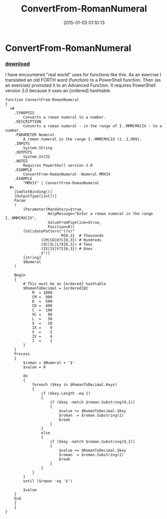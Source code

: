 ﻿---
pid:            5659
poster:         Vince Ypma
title:          ConvertFrom-RomanNumeral
date:           2015-01-03 01:10:13
format:         posh
parent:         0
parent:         0

---

# ConvertFrom-RomanNumeral

### [download](5659.ps1)

I have encountered "real world" uses for functions like this.  As an exercise I
translated an old FORTH word (function) to a PowerShell function.  Then (as an
exercise) promoted it to an Advanced Function.  It requires PowerShell version
3.0 because it uses an [ordered] hashtable.


```posh
function ConvertFrom-RomanNumeral
{
  <#
    .SYNOPSIS
        Converts a roman numeral to a number.
    .DESCRIPTION
        Converts a roman numeral - in the range of I..MMMCMXCIX - to a number.
    .PARAMETER Numeral
        A roman numeral in the range I..MMMCMXCIX (1..3,999).
    .INPUTS
        System.String
    .OUTPUTS
        System.Int32
    .NOTES
        Requires PowerShell version 3.0
    .EXAMPLE
        ConvertFrom-RomanNumeral -Numeral MMXIV
    .EXAMPLE
        "MMXIV" | ConvertFrom-RomanNumeral
  #>
    [CmdletBinding()]
    [OutputType([int])]
    Param
    (
        [Parameter(Mandatory=$true,
                   HelpMessage="Enter a roman numeral in the range I..MMMCMXCIX",
                   ValueFromPipeline=$true,
                   Position=0)]
        [ValidatePattern("(?x)^
                         M{0,3}  # Thousands
                (CM|CD|D?C{0,3}) # Hundreds
                (XC|XL|L?X{0,3}) # Tens
                (IX|IV|V?I{0,3}) # Ones
                $")]
        [string]
        $Numeral
    )

    Begin
    {
        # This must be an [ordered] hashtable
        $RomanToDecimal = [ordered]@{
            M  = 1000
            CM =  900
            D  =  500
            CD =  400
            C  =  100
            XC =   90
            L  =   50
            X  =   10
            IX =    9
            V  =    5
            IV =    4
            I  =    1
        }
    }
    Process
    {
        $roman = $Numeral + '$'
        $value = 0

        do
        {
            foreach ($key in $RomanToDecimal.Keys)
            {
                if ($key.Length -eq 1)
                {
                    if ($key -match $roman.Substring(0,1))
                    {
                        $value += $RomanToDecimal.$key
                        $roman  = $roman.Substring(1)
                        break
                    }
                }
                else
                {
                    if ($key -match $roman.Substring(0,2))
                    {
                        $value += $RomanToDecimal.$key
                        $roman  = $roman.Substring(2)
                        break
                    }
                }
            }
        }
        until ($roman -eq '$')

        $value
    }
    End
    {
    }
}
```
